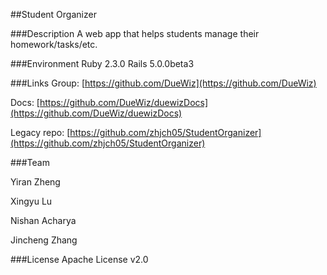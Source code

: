 ##Student Organizer

###Description
A web app that helps students manage their homework/tasks/etc.

###Environment
Ruby 2.3.0
Rails 5.0.0beta3

###Links
Group: [https://github.com/DueWiz](https://github.com/DueWiz)

Docs: [https://github.com/DueWiz/duewizDocs](https://github.com/DueWiz/duewizDocs)

Legacy repo: [https://github.com/zhjch05/StudentOrganizer](https://github.com/zhjch05/StudentOrganizer)

###Team

Yiran Zheng

Xingyu Lu

Nishan Acharya

Jincheng Zhang

###License
Apache License v2.0
